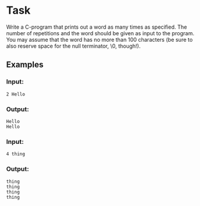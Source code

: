 # Task

Write a C-program that prints out a word as many times as specified. The number of repetitions and the word should be given as input to the program. You may assume that the word has no more than 100 characters (be sure to also reserve space for the null terminator, \0, though!).

## Examples

### Input:
```
2 Hello
```

### Output:
```
Hello
Hello
``` 

### Input:
```
4 thing
```

### Output:
```
thing
thing
thing
thing
```
